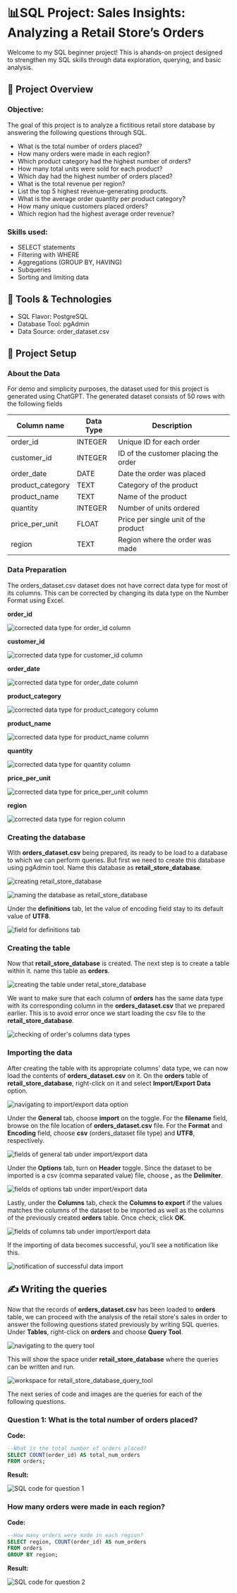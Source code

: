 # 📊SQL Project: Sales Insights: Analyzing a Retail Store’s Orders
Welcome to my SQL beginner project! This is ahands-on project designed to strengthen my SQL skills through data exploration, querying, and basic analysis.
## 📁 Project Overview
### Objective:

The goal of this project is to analyze a fictitious retail store database by answering the following questions through SQL.
- What is the total number of orders placed?
- How many orders were made in each region?
- Which product category had the highest number of orders?
- How many total units were sold for each product?
- Which day had the highest number of orders placed?
- What is the total revenue per region?
- List the top 5 highest revenue-generating products.
- What is the average order quantity per product category?
- How many unique customers placed orders?
- Which region had the highest average order revenue?

### Skills used:

- SELECT statements
- Filtering with WHERE
- Aggregations (GROUP BY, HAVING)
- Subqueries
- Sorting and limiting data

## 🧰 Tools & Technologies

- SQL Flavor: PostgreSQL
- Database Tool: pgAdmin
- Data Source: order_dataset.csv

## 🔨 Project Setup
### About the Data
For demo and simplicity purposes, the dataset used for this project is generated using ChatGPT. The generated dataset consists of 50 rows with the following fields

| Column name | Data Type | Description |
|--------|--------|--------|
| order_id | INTEGER | Unique ID for each order |
| customer_id | INTEGER | ID of the customer placing the order |
| order_date |	DATE |	Date the order was placed |
| product_category | TEXT | Category of the product |
| product_name | TEXT |	Name of the product |
| quantity | INTEGER | Number of units ordered |
| price_per_unit | FLOAT | Price per single unit of the product |
| region | TEXT | Region where the order was made |

### Data Preparation
The orders_dataset.csv dataset does not have correct data type for most of its columns. This can be corrected by changing its data type on the Number Format using Excel.

**order_id**

![corrected data type for order_id column](images/datatype1.png)

**customer_id**

![corrected data type for customer_id column](images/datatype2.png)

**order_date**

![corrected data type for order_date column](images/datatype3.png)

**product_category**

![corrected data type for product_category column](images/datatype4.png)

**product_name**

![corrected data type for product_name column](images/datatype5.png)

**quantity**

![corrected data type for quantity column](images/datatype6.png)

**price_per_unit**

![corrected data type for price_per_unit column](images/datatype7.png)

**region**

![corrected data type for region column](images/datatype8.png)

### Creating the database

With **orders_dataset.csv** being prepared, its ready to be load to a database to which we can perform queries. But first we need to create this database using pgAdmin tool. Name this database as **retail_store_database**.

![creating retail_store_database](images/order_database_creation.png)

![naming the database as retail_store_database](images/order_database_name.png)

Under the **definitions** tab, let the value of encoding field stay to its default value of **UTF8**.

![field for definitions tab](images/order_database_encoding.png)

### Creating the table

Now that **retail_store_database** is created. The next step is to create a table within it. name this table as **orders**.

![creating the table under retal_store_database](images/orders_table_creation.png)

We want to make sure that each column of **orders** has the same data type with its corresponding column in the **orders_dataset.csv** that we prepared earlier. This is to avoid error once we start loading the csv file to the **retail_store_database**.

![checking of order's columns data types](images/orders_table_properties.png)


### Importing the data

After creating the table with its appropriate columns' data type, we can now load the contents of **orders_dataset.csv** on it. On the **orders** table of **retail_store_database**, right-click on it and select **Import/Export Data** option.

![navigating to import/export data option](images/importing_data.png)

Under the **General** tab, choose **import** on the toggle. For the **filename** field, browse on the file location of **orders_dataset.csv** file. For the **Format** and **Encoding** field, choose **csv** (orders_dataset file type) and **UTF8**, respectively.

![fields of general tab under import/export data](images/import_export_data_general.png)

Under the **Options** tab, turn on **Header** toggle. Since the dataset to be imported  is a csv (comma separated value) file, choose **,** as the **Delimiter**.

![fields of options tab under import/export data](images/import_export_data_options.png)

Lastly, under the **Columns** tab, check the **Columns to export** if the values matches the columns of the dataset to be imported as well as the columns of the previously created **orders** table. Once check, click **OK**. 

![fields of columns tab under import/export data](images/import_export_data_columns.png)

If the importing of data becomes successful, you'll see a notification like this.

![notification of successful data import](images/import_data_successful.png)

## ✍️ Writing the queries

Now that the records of **orders_dataset.csv** has been loaded to **orders** table, we can proceed with the analysis of the retail store's sales in order to answer the following questions stated previously by writing SQL queries. Under **Tables**, right-click on **orders** and choose **Query Tool**. 

![navigating to the query tool](images/order_table_query_tool.png)

This will show the space under **retail_store_database** where the queries can be written and run.

![workspace for retail_store_database_query_tool](images/retail_store_database_query_tool.png)

The next series of code and images are the queries for each of the following questions.

### Question 1: What is the total number of orders placed?

**Code:**

```sql
--What is the total number of orders placed?
SELECT COUNT(order_id) AS total_num_orders
FROM orders;
```

**Result:**

![SQL code for question 1](images/q1_query.png)

### How many orders were made in each region?

**Code:**

```sql
--How many orders were made in each region?
SELECT region, COUNT(order_id) AS num_orders
FROM orders
GROUP BY region;
```

**Result:**

![SQL code for question 2](images/q2_query.png)






